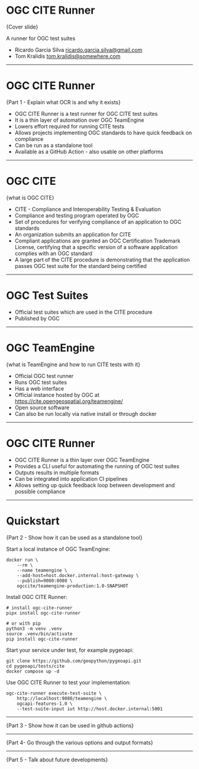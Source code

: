 # OGC CITE Runner

{Cover slide}

A runner for OGC test suites

- Ricardo Garcia Silva <ricardo.garcia.silva@gmail.com>
- Tom Kralidis <tom.kralidis@somewhere.com>


---

# OGC CITE Runner

{Part 1 - Explain what OCR is and why it exists}

- OGC CITE Runner is a test runner for OGC CITE test suites
- It is a thin layer of automation over OGC TeamEngine
- Lowers effort required for running CITE tests
- Allows projects implementing OGC standards to have quick feedback on compliance
- Can be run as a standalone tool
- Available as a GitHub Action - also usable on other platforms


---

# OGC CITE

{what is OGC CITE}

- CITE - Compliance and Interoperability Testing & Evaluation
- Compliance and testing program operated by OGC
- Set of procedures for verifying compliance of an application to OGC standards
- An organization submits an application for CITE
- Compliant applications are granted an OGC Certification Trademark License, certifying that a specific version of a software application complies with an OGC standard
- A large part of the CITE procedure is demonstrating that the application passes OGC test suite for the standard being certified


---

# OGC Test Suites

- Official test suites which are used in the CITE procedure
- Published by OGC


---

# OGC TeamEngine

{what is TeamEngine and how to run CITE tests with it}

- Official OGC test runner
- Runs OGC test suites
- Has a web interface
- Official instance hosted by OGC at https://cite.opengeospatial.org/teamengine/
- Open source software
- Can also be run locally via native install or through docker


---

# OGC CITE Runner

- OGC CITE Runner is a thin layer over OGC TeamEngine
- Provides a CLI useful for automating the running of OGC test suites
- Outputs results in multiple formats
- Can be integrated into application CI pipelines
- Allows setting up quick feedback loop between development and possible compliance


---

# Quickstart

{Part 2 - Show how it can be used as a standalone tool}

Start a local instance of OGC TeamEngine:

```shell
docker run \
    --rm \
    --name teamengine \
    --add-host=host.docker.internal:host-gateway \
    --publish=9080:8080 \
    ogccite/teamengine-production:1.0-SNAPSHOT
```

Install OGC CITE Runner:

```shell
# install ogc-cite-runner
pipx install ogc-cite-runner

# or with pip
python3 -m venv .venv
source .venv/bin/activate
pip install ogc-cite-runner
```

Start your service under test, for example pygeoapi:

```shell
git clone https://github.com/geopython/pygeoapi.git
cd pygeoapi/tests/cite
docker compose up -d
```

Use OGC CITE Runner to test your implementation:

```shell
ogc-cite-runner execute-test-suite \
    http://localhost:9080/teamengine \
    ogcapi-features-1.0 \
    --test-suite-input iut http://host.docker.internal:5001
```

---

{Part 3 - Show how it can be used in github actions}

---

{Part 4- Go through the various options and output formats}

---

{Part 5 - Talk about future developments}
